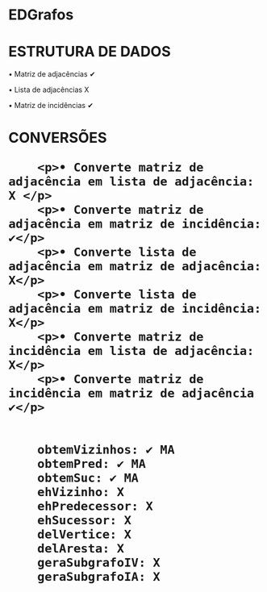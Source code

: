 # EDGrafos

<h1>ESTRUTURA DE DADOS</h1>

• Matriz de adjacências ✔

• Lista de adjacências X
        
• Matriz de incidências ✔

<h1>CONVERSÕES
				
        <p>• Converte matriz de adjacência em lista de adjacência: X </p>
        <p>• Converte matriz de adjacência em matriz de incidência: ✔</p>
        <p>• Converte lista de adjacência em matriz de adjacência: X</p>
        <p>• Converte lista de adjacência em matriz de incidência: X</p>
        <p>• Converte matriz de incidência em lista de adjacência: X</p>
        <p>• Converte matriz de incidência em matriz de adjacência ✔</p>
				

        obtemVizinhos: ✔ MA
        obtemPred: ✔ MA
        obtemSuc: ✔ MA
        ehVizinho: X
        ehPredecessor: X
        ehSucessor: X
        delVertice: X
        delAresta: X
        geraSubgrafoIV: X
        geraSubgrafoIA: X
  
